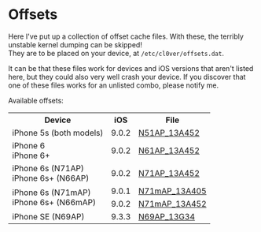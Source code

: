 # Offsets

Here I've put up a collection of offset cache files. With these, the terribly unstable kernel dumping can be skipped!  
They are to be placed on your device, at `/etc/cl0ver/offsets.dat`.  

It can be that these files work for devices and iOS versions that aren't listed here, but they could also very well crash your device. If you discover that one of these files works for an unlisted combo, please notify me.

Available offsets:

<!-- wen eta rowspan support for markdown tables? -->

<table align="center">
    <tr>
        <th>Device</th>
        <th>iOS</th>
        <th>File</th>
    </tr>
    <tr>
        <td>iPhone 5s (both models)</td>
        <td>9.0.2</td>
        <td><a href="https://raw.githubusercontent.com/Siguza/cl0ver/master/offsets/N51AP_13A452/offsets.dat">N51AP_13A452</a></td>
    </tr>
    <tr>
        <td>iPhone 6<br>iPhone 6+</td>
        <td>9.0.2</td>
        <td><a href="https://raw.githubusercontent.com/Siguza/cl0ver/master/offsets/N61AP_13A452/offsets.dat">N61AP_13A452</a></td>
    </tr>
    <tr>
        <td>iPhone 6s (N71AP)<br>iPhone 6s+ (N66AP)</td>
        <td>9.0.2</td>
        <td><a href="https://raw.githubusercontent.com/Siguza/cl0ver/master/offsets/N71AP_13A452/offsets.dat">N71AP_13A452</a></td>
    </tr>
    <tr>
        <td rowspan="2">iPhone 6s (N71mAP)<br>iPhone 6s+ (N66mAP)</td>
        <td>9.0.1</td>
        <td><a href="https://raw.githubusercontent.com/Siguza/cl0ver/master/offsets/N71mAP_13A405/offsets.dat">N71mAP_13A405</a></td>
    </tr>
    <tr>
        <td>9.0.2</td>
        <td><a href="https://raw.githubusercontent.com/Siguza/cl0ver/master/offsets/N71mAP_13A452/offsets.dat">N71mAP_13A452</a></td>
    </tr>
    <tr>
        <td>iPhone SE (N69AP)</td>
        <td>9.3.3</td>
        <td><a href="https://raw.githubusercontent.com/Siguza/cl0ver/master/offsets/N69AP_13G34/offsets.dat">N69AP_13G34</a></td>
    </tr>
</table>
